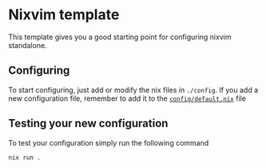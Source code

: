 # Nixvim template

This template gives you a good starting point for configuring nixvim standalone.

## Configuring

To start configuring, just add or modify the nix files in `./config`. If you add a new configuration file, remember to add it to the [`config/default.nix`](./config/default.nix) file

## Testing your new configuration

To test your configuration simply run the following command

```
nix run .
```

